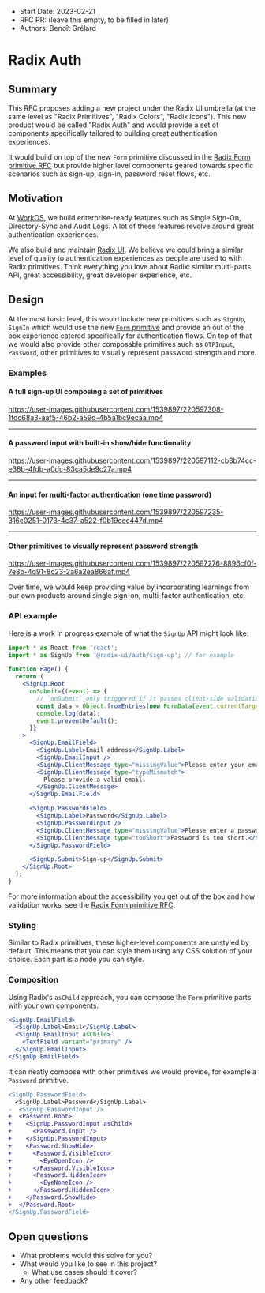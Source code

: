- Start Date: 2023-02-21
- RFC PR: (leave this empty, to be filled in later)
- Authors: Benoît Grélard

# Radix Auth

## Summary

This RFC proposes adding a new project under the Radix UI umbrella (at the same level as "Radix Primitives", "Radix Colors", "Radix Icons"). This new product would be called "Radix Auth" and would provide a set of components specifically tailored to building great authentication experiences.

It would build on top of the new `Form` primitive discussed in the [Radix Form primitive RFC](2023-radix-form-primitive.md) but provide higher level components geared towards specific scenarios such as sign-up, sign-in, password reset flows, etc.

## Motivation

At [WorkOS](https://workos.com), we build enterprise-ready features such as Single Sign-On, Directory-Sync and Audit Logs. A lot of these features revolve around great authentication experiences.

We also build and maintain [Radix UI](https://radix-ui.com). We believe we could bring a similar level of quality to authentication experiences as people are used to with Radix primitives. Think everything you love about Radix: similar multi-parts API, great accessibility, great developer experience, etc.

## Design

At the most basic level, this would include new primitives such as `SignUp`, `SignIn` which would use the new [`Form` primitive](2023-radix-form-primitive.md) and provide an out of the box experience catered specifically for authentication flows. On top of that we would also provide other composable primitives such as `OTPInput`, `Password`, other primitives to visually represent password strength and more.

### Examples

#### A full sign-up UI composing a set of primitives

https://user-images.githubusercontent.com/1539897/220597308-1fdc68a3-aaf5-46b2-a59d-4b5a1bc9ecaa.mp4

---

#### A password input with built-in show/hide functionality

https://user-images.githubusercontent.com/1539897/220597112-cb3b74cc-e38b-4fdb-a0dc-83ca5de9c27a.mp4

---

#### An input for multi-factor authentication (one time password)

https://user-images.githubusercontent.com/1539897/220597235-316c0251-0173-4c37-a522-f0b19cec447d.mp4

---

#### Other primitives to visually represent password strength

https://user-images.githubusercontent.com/1539897/220597276-8896cf0f-7e8b-4d91-8c23-2a6a2ea866af.mp4

Over time, we would keep providing value by incorporating learnings from our own products around single sign-on, multi-factor authentication, etc.

### API example

Here is a work in progress example of what the `SignUp` API might look like:

```jsx
import * as React from 'react';
import * as SignUp from '@radix-ui/auth/sign-up'; // for example

function Page() {
  return (
    <SignUp.Root
      onSubmit={(event) => {
        // `onSubmit` only triggered if it passes client-side validation
        const data = Object.fromEntries(new FormData(event.currentTarget));
        console.log(data);
        event.preventDefault();
      }}
    >
      <SignUp.EmailField>
        <SignUp.Label>Email address</SignUp.Label>
        <SignUp.EmailInput />
        <SignUp.ClientMessage type="missingValue">Please enter your email.</SignUp.ClientMessage>
        <SignUp.ClientMessage type="typeMismatch">
          Please provide a valid email.
        </SignUp.ClientMessage>
      </SignUp.EmailField>

      <SignUp.PasswordField>
        <SignUp.Label>Password</SignUp.Label>
        <SignUp.PasswordInput />
        <SignUp.ClientMessage type="missingValue">Please enter a password.</SignUp.ClientMessage>
        <SignUp.ClientMessage type="tooShort">Password is too short.</SignUp.ClientMessage>
      </SignUp.PasswordField>

      <SignUp.Submit>Sign-up</SignUp.Submit>
    </SignUp.Root>
  );
}
```

For more information about the accessibility you get out of the box and how validation works, see the [Radix Form primitive RFC](2023-radix-form-primitive.md).

### Styling

Similar to Radix primitives, these higher-level components are unstyled by default. This means that you can style them using any CSS solution of your choice. Each part is a node you can style.

### Composition

Using Radix's `asChild` approach, you can compose the `Form` primitive parts with your own components.

```jsx
<SignUp.EmailField>
  <SignUp.Label>Email</SignUp.Label>
  <SignUp.EmailInput asChild>
    <TextField variant="primary" />
  </SignUp.EmailInput>
</SignUp.EmailField>
```

It can neatly compose with other primitives we would provide, for example a `Password` primitive.

```diff
<SignUp.PasswordField>
  <SignUp.Label>Password</SignUp.Label>
-  <SignUp.PasswordInput />
+  <Password.Root>
+    <SignUp.PasswordInput asChild>
+      <Password.Input />
+    </SignUp.PasswordInput>
+    <Password.ShowHide>
+      <Password.VisibleIcon>
+        <EyeOpenIcon />
+      </Password.VisibleIcon>
+      <Password.HiddenIcon>
+        <EyeNoneIcon />
+      </Password.HiddenIcon>
+    </Password.ShowHide>
+  </Password.Root>
</SignUp.PasswordField>
```

## Open questions

- What problems would this solve for you?
- What would you like to see in this project?
  - What use cases should it cover?
- Any other feedback?
